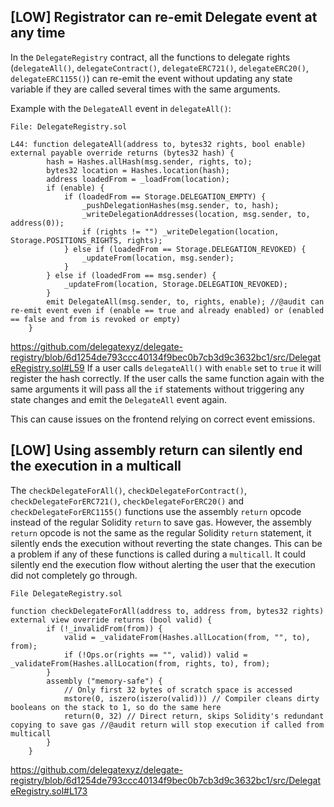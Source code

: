 ## [LOW] Registrator can re-emit Delegate event at any time
In the `DelegateRegistry` contract, all the functions to delegate rights (`delegateAll()`, `delegateContract()`, `delegateERC721()`, `delegateERC20()`, `delegateERC1155()`) can re-emit the event without updating any state variable if they are called several times with the same arguments.

Example with the `DelegateAll` event in `delegateAll()`:
```solidity
File: DelegateRegistry.sol

L44: function delegateAll(address to, bytes32 rights, bool enable) external payable override returns (bytes32 hash) {
        hash = Hashes.allHash(msg.sender, rights, to);
        bytes32 location = Hashes.location(hash);
        address loadedFrom = _loadFrom(location);
        if (enable) {
            if (loadedFrom == Storage.DELEGATION_EMPTY) {
                _pushDelegationHashes(msg.sender, to, hash);
                _writeDelegationAddresses(location, msg.sender, to, address(0));
                if (rights != "") _writeDelegation(location, Storage.POSITIONS_RIGHTS, rights);
            } else if (loadedFrom == Storage.DELEGATION_REVOKED) {
                _updateFrom(location, msg.sender);
            }
        } else if (loadedFrom == msg.sender) {
            _updateFrom(location, Storage.DELEGATION_REVOKED);
        }
        emit DelegateAll(msg.sender, to, rights, enable); //@audit can re-emit event even if (enable == true and already enabled) or (enabled == false and from is revoked or empty)
    }
```
https://github.com/delegatexyz/delegate-registry/blob/6d1254de793ccc40134f9bec0b7cb3d9c3632bc1/src/DelegateRegistry.sol#L59
If a user calls `delegateAll()` with `enable` set to `true` it will register the hash correctly. If the user calls the same function again with the same arguments it will pass all the `if` statements without triggering any state changes and emit the `DelegateAll` event again.

This can cause issues on the frontend relying on correct event emissions.

## [LOW] Using assembly return can silently end the execution in a multicall
The `checkDelegateForAll()`, `checkDelegateForContract()`, `checkDelegateForERC721()`, `checkDelegateForERC20()` and `checkDelegateForERC1155()` functions use the assembly `return` opcode instead of the regular Solidity `return` to save gas.
However, the assembly `return` opcode is not the same as the regular Solidity `return` statement, it silently ends the execution without reverting the state changes. This can be a problem if any of these functions is called during a `multicall`. It could silently end the execution flow without alerting the user that the execution did not completely go through.

```solidity
File DelegateRegistry.sol

function checkDelegateForAll(address to, address from, bytes32 rights) external view override returns (bool valid) {
        if (!_invalidFrom(from)) {
            valid = _validateFrom(Hashes.allLocation(from, "", to), from);
            if (!Ops.or(rights == "", valid)) valid = _validateFrom(Hashes.allLocation(from, rights, to), from);
        }
        assembly ("memory-safe") {
            // Only first 32 bytes of scratch space is accessed
            mstore(0, iszero(iszero(valid))) // Compiler cleans dirty booleans on the stack to 1, so do the same here
            return(0, 32) // Direct return, skips Solidity's redundant copying to save gas //@audit return will stop execution if called from multicall
        }
    }
```
https://github.com/delegatexyz/delegate-registry/blob/6d1254de793ccc40134f9bec0b7cb3d9c3632bc1/src/DelegateRegistry.sol#L173
